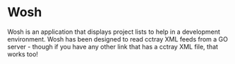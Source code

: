 Wosh
====

Wosh is an application that displays project lists to help in a development environment. Wosh has been designed to read cctray XML feeds from a GO server - though if you have any other link that has a cctray XML file, that works too!
